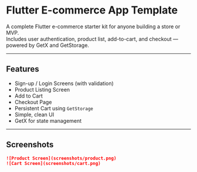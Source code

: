 # Flutter E-commerce App Template

A complete Flutter e-commerce starter kit for anyone building a store or MVP.  
Includes user authentication, product list, add-to-cart, and checkout — powered by GetX and GetStorage.

---

## Features

- Sign-up / Login Screens (with validation)
- Product Listing Screen
- Add to Cart
- Checkout Page
- Persistent Cart using `GetStorage`
- Simple, clean UI
- GetX for state management

---

## Screenshots



```markdown
![Product Screen](screenshots/product.png)
![Cart Screen](screenshots/cart.png)
